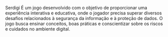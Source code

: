 Serdigi
É um jogo desenvolvido com o objetivo de proporcionar uma experiência interativa e educativa, onde o jogador precisa superar diversos desafios relacionados à segurança da informação e à proteção de dados. O jogo busca ensinar conceitos, boas práticas e conscientizar sobre os riscos e cuidados no ambiente digital.
